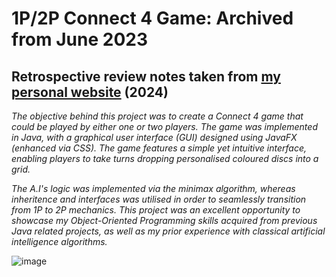 # 1P/2P Connect 4 Game: Archived from June 2023

## Retrospective review notes taken from [my personal website](https://ahmeralam.co.uk/) (2024)
*The objective behind this project was to create a Connect 4 game that could be played by either one or two players. The game was implemented in Java, with a graphical user interface (GUI) designed using JavaFX (enhanced via CSS). The game features a simple yet intuitive interface, enabling players to take turns dropping personalised coloured discs into a grid.*

*The A.I's logic was implemented via the minimax algorithm, whereas inheritence and interfaces was utilised in order to seamlessly transition from 1P to 2P mechanics. This project was an excellent opportunity to showcase my Object-Oriented Programming skills acquired from previous Java related projects, as well as my prior experience with classical artificial intelligence algorithms.*

![image](https://github.com/user-attachments/assets/d2fea040-8546-484d-a2af-01b6ddd0b36e)
